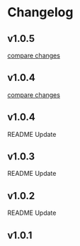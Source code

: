 # Changelog

## v1.0.5

[compare changes](https://github.com/Creatiwity/CreatDataTable/compare/v1.0.4...v1.0.5)

## v1.0.4

[compare changes](https://github.com/Creatiwity/CreatDataTable/compare/v1.0.3...v1.0.4)

## v1.0.4

README Update

## v1.0.3

README Update

## v1.0.2

README Update

## v1.0.1
